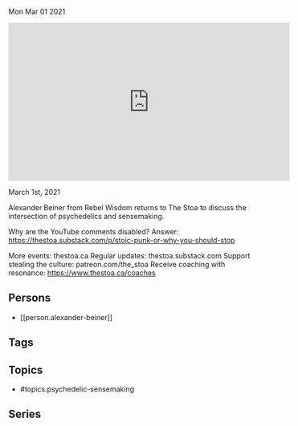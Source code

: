 



Mon Mar 01 2021

<iframe width="560" height="315" src="https://www.youtube.com/embed/_1oHZvGKeYk" title="Psychedelic Sensemaking w/ Alexander Beiner" frameborder="0" allow="accelerometer; autoplay; clipboard-write; encrypted-media; gyroscope; picture-in-picture" allowfullscreen ></iframe>

March 1st, 2021

Alexander Beiner from Rebel Wisdom returns to The Stoa to discuss the intersection of psychedelics and sensemaking.

Why are the YouTube comments disabled? Answer: https://thestoa.substack.com/p/stoic-punk-or-why-you-should-stop

More events: thestoa.ca
Regular updates: thestoa.substack.com
Support stealing the culture: patreon.com/the_stoa
Receive coaching with resonance: https://www.thestoa.ca/coaches

## Persons

- [[person.alexander-beiner]]

## Tags



## Topics

- #topics.psychedelic-sensemaking

## Series



